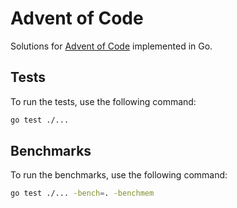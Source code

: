 # Advent of Code 

Solutions for [Advent of Code](https://adventofcode.com) implemented in Go.

## Tests
To run the tests, use the following command:
```sh
go test ./...
```

## Benchmarks
To run the benchmarks, use the following command:
```sh
go test ./... -bench=. -benchmem
```
